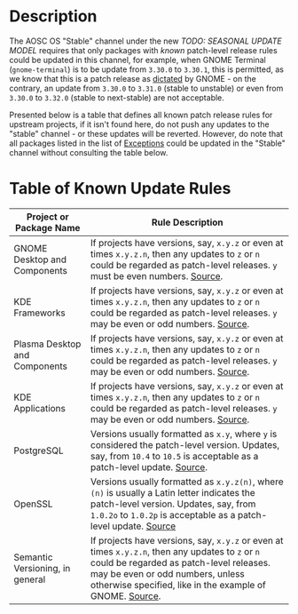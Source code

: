 <!-- TITLE: Known Patch Release Rules -->
<!-- SUBTITLE: Useful list of release rules that defines packages that could be updated in the Stable channel -->

# Description

The AOSC OS "Stable" channel under the new *TODO: SEASONAL UPDATE MODEL* requires that only packages with *known* patch-level release rules could be updated in this channel, for example, when GNOME Terminal (`gnome-terminal`) is to be update from `3.30.0` to `3.30.1`, this is permitted, as we know that this is a patch release as [dictated](https://developer.gnome.org/programming-guidelines/stable/versioning.html.en#stable-unstable-versions) by GNOME - on the contrary, an update from `3.30.0` to `3.31.0` (stable to unstable) or even from `3.30.0` to `3.32.0` (stable to next-stable) are not acceptable.

Presented below is a table that defines all known patch release rules for upstream projects, if it isn't found here, do not push any updates to the "stable" channel - or these updates will be reverted. However, do note that all packages listed in the list of [Exceptions](https://wiki.aosc.io/developers/aosc-os/cycle-exceptions) could be updated in the "Stable" channel without consulting the table below.

# Table of Known Update Rules

| Project or Package Name | Rule Description |
| -------------------------------------------- | ----------------------------- |
| GNOME Desktop and Components | If projects have versions, say, `x.y.z`  or even at times `x.y.z.n`, then any updates to `z` or `n` could be regarded as patch-level releases. `y` must be even numbers. [Source](https://developer.gnome.org/programming-guidelines/stable/versioning.html.en#stable-unstable-versions). |
| KDE Frameworks | If projects have versions, say, `x.y.z`  or even at times `x.y.z.n`, then any updates to `z` or `n` could be regarded as patch-level releases. `y` may be even or odd numbers. [Source](https://community.kde.org/Guidelines_and_HOWTOs/Application_Versioning). |
| Plasma Desktop and Components | If projects have versions, say, `x.y.z`  or even at times `x.y.z.n`, then any updates to `z` or `n` could be regarded as patch-level releases. `y` may be even or odd numbers. [Source](https://community.kde.org/Guidelines_and_HOWTOs/Application_Versioning). |
| KDE Applications | If projects have versions, say, `x.y.z`  or even at times `x.y.z.n`, then any updates to `z` or `n` could be regarded as patch-level releases. `y` may be even or odd numbers. [Source](https://community.kde.org/Guidelines_and_HOWTOs/Application_Versioning). |
| PostgreSQL | Versions usually formatted as `x.y`, where `y` is considered the patch-level version. Updates, say, from `10.4` to `10.5` is acceptable as a patch-level update. [Source](https://www.postgresql.org/support/versioning/). |
| OpenSSL | Versions usually formatted as `x.y.z(n)`, where `(n)` is usually a Latin letter indicates the patch-level version. Updates, say, from `1.0.2o` to `1.0.2p` is acceptable as a patch-level update. [Source](https://wiki.openssl.org/index.php/Versioning) |
| Semantic Versioning, in general | If projects have versions, say, `x.y.z`  or even at times `x.y.z.n`, then any updates to `z` or `n` could be regarded as patch-level releases. may be even or odd numbers, unless otherwise specified, like in the example of GNOME. [Source](https://semver.org/). |